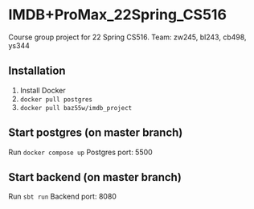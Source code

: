 # IMDB+ProMax_22Spring_CS516

Course group project for 22 Spring CS516. Team: zw245, bl243, cb498, ys344

## Installation

1. Install Docker 
2. `docker pull postgres`
3. `docker pull baz55w/imdb_project`

## Start postgres (on master branch)
Run `docker compose up`
Postgres port: 5500

## Start backend (on master branch)
Run `sbt run`
Backend port: 8080
